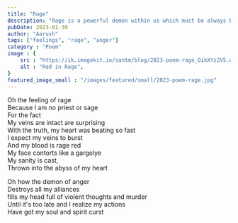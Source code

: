 ```yaml
---
title: "Rage"
description: "Rage is a powerful demon within us which must be always be put under control or harsh consequences bear down on us"
pubDate: 2023-01-30
author: "Aarush"
tags: ["feelings", "rage", "anger"]
category : "Poem"
image : {
    src : "https://ik.imagekit.io/santm/blog/2023-poem-rage_OikXYz2V5.webp  ",
    alt : "Red in Rage",
}
featured_image_small : "/images/featured/small/2023-poem-rage.jpg"
---
```


Oh the feeling of rage  
Because I am no priest or sage  
For the fact  
My veins are intact are surprising  
With the truth, my heart was beating so fast   
I expect my veins to burst  
And my blood is rage red  
My face contorts like a gargolye  
My sanity is cast,  
Thrown into the abyss of my heart  

Oh how the demon of anger  
Destroys all my alliances  
fills my head full of violent thoughts and murder  
Until it's too late and I realize my actions  
Have got my soul and spirit curst 